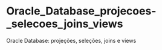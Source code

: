 # Oracle_Database_projecoes-_selecoes_joins_views
Oracle Database: projeções, seleções, joins e views
